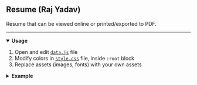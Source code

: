 ## Resume (Raj Yadav)

Resume that can be viewed online or printed/exported to PDF.

<hr />
<details open>
<summary><strong>Usage</strong></summary>
<ol>
<li> Open and edit <code><a href="https://github.com/rajyadavnp/resume/blob/main/data.js">data.js</a></code> file</li>
<li> Modify colors in <code><a href="https://github.com/rajyadavnp/resume/blob/main/style.css">style.css</a></code> file, inside <code>:root</code> block</li>
<li>Replace assets (images, fonts) with your own assets</li>
</ol>
</details>

<details>
<summary><strong>Example</strong></summary>
<ol>
<li>
<code><a href="https://github.com/rajyadavnp/resume/blob/main/data.js">data.js</a></code> file
<pre>
<code>
const userDetails = {
    name: "Raj Yadav",
    designation: "Full Stack Software Developer",
    description: "A multi-skilled and dedicated IT professional with over 5 years of experience, adept in software development, well-versed in different programming languages. Well-rounded experience in OOPs, mobile development and user-centered design. A prodigy in learning new technologies. Strong background in team management and delegation.",
    picture: {
        src: "raj.jpeg",
        link: "https://www.linkedin.com/in/rajyadavnp"
    },
    links: [
        {
            icon: "fa fa-envelope-open",
            tooltip: "Send mail",
            label: "rajyadav_np@outlook.com",
            link: "mailto:rajyadav_np@outlook.com?subject=Job%20offer",
        },
        {
            icon: "fa fa-map-marker-alt",
            tooltip: "View in maps",
            label: "JP Nagar Phase 5, Bangalore, India",
            link: "https://goo.gl/maps/srwPcAxy5S32",
        },
        {
            icon: "fa fa-mobile-alt",
            tooltip: "Call",
            label: "+91-733 8305986",
            link: "tel:+917338305986",
        },
        {
            icon: "fa fa-globe",
            tooltip: "Visit",
            label: "www.rajyadav-np.blogspot.com",
            link: "http://www.rajyadav-np.blogspot.com",
        },
    ],
    sns: [
        {
            icon: "fab fa-github",
            tooltip: "Github",
            link: "https://github.com/rajyadavnp",
        },
        {
            icon: "fab fa-stack-overflow",
            tooltip: "Stack Overflow",
            link: "https://stackoverflow.com/users/6230166/raj-yadav",
        },
        {
            icon: "fab fa-linkedin",
            tooltip: "LinkedIn",
            link: "https://www.linkedin.com/in/rajyadavnp/",
        },
        {
            icon: "fab fa-quora",
            tooltip: "Quora",
            link: "https://www.quora.com/profile/Raj-Yadav-133",
        },
    ],
    qrCode: "qr-code.png"
}

</code>
</pre>
</li>

<li>
<code><a href="https://github.com/rajyadavnp/resume/blob/main/style.css">style.css</a></code> file
<pre>
<code>
:root {
    --bg: #cdcdcd;
    --card: #ffffff;
    --text: #39395b;
    --altText: #ffffff;
    --link: green;
    --header: #39395b;
    --headerText: #ffffff;
    --headerAlt: #545487;
    --headerAltText: #ffffff;
    --headerAltLink: #b08fff;
    --accent: #8D61F7;
    --grey: #888888;
}
</code>
</pre>
</li>
</ol>
</details>

